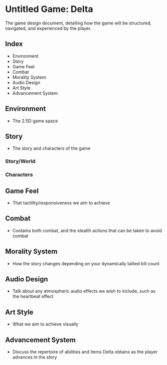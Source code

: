 # Untitled Game: Delta

The game design document, detailing how the game will be structured, navigated, and experienced by the player.

## Index

- Environment
- Story
- Game Feel
- Combat
- Morality System
- Audio Design
- Art Style
- Advancement System

## Environment

- The 2.5D game space

## Story

- The story and characters of the game

### Story/World

### Characters

## Game Feel

- That tactility/responsiveness we aim to achieve

## Combat

- Contains both combat, and the stealth actions that can be taken to avoid combat

## Morality System

- How the story changes depending on your dynamically tallied kill count

## Audio Design

- Talk about any atmospheric audio effects we wish to include, such as the heartbeat effect

## Art Style

- What we aim to achieve visually

## Advancement System

- Discuss the repertoire of abilities and items Delta obtains as the player advances in the story
